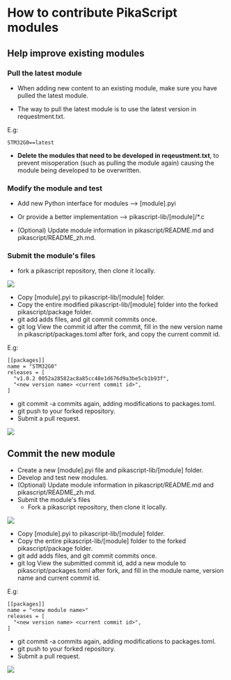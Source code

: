 # How to contribute PikaScript modules
## Help improve existing modules


### Pull the latest module

- When adding new content to an existing module, make sure you have pulled the latest module.

- The way to pull the latest module is to use the latest version in requestment.txt.

E.g:
````
STM32G0==latest
````

- **Delete the modules that need to be developed in reqeustment.txt**, to prevent misoperation (such as pulling the module again) causing the module being developed to be overwritten.
### Modify the module and test

- Add new Python interface for modules --> [module].pyi
- Or provide a better implementation --> pikascript-lib/[module]/*.c

- (Optional) Update module information in pikascript/README.md and pikascript/README_zh.md.

### Submit the module's files
   - fork a pikascript repository, then clone it locally.

![](assets/1638664526181-09b00c29-fc72-429a-bb99-3f009eae141e.png)

   - Copy [module].pyi to pikascript-lib/[module] folder.
   - Copy the entire modified pikascript-lib/[module] folder into the forked pikascript/package folder.
   - git add adds files, and git commit commits once.
   - git log View the commit id after the commit, fill in the new version name in pikascript/packages.toml after fork, and copy the current commit id.

E.g:

````
[[packages]]
name = "STM32G0"
releases = [
  "v1.0.2 0052a28582ac8a85cc48e1d676d9a3be5cb1b93f",
  "<new version name> <current commit id>",
]
````

   - git commit -a commits again, adding modifications to packages.toml.
   - git push to your forked repository.
   - Submit a pull request.

![](assets/1638664500423-e4ad59fa-e476-48f0-b7ec-89f98eb70e6c.png)
## Commit the new module

- Create a new [module].pyi file and pikascript-lib/[module] folder.
- Develop and test new modules.
- (Optional) Update module information in pikascript/README.md and pikascript/README_zh.md.
- Submit the module's files
   - Fork a pikascript repository, then clone it locally.

![](assets/1638664526181-09b00c29-fc72-429a-bb99-3f009eae141e.png)

   - Copy [module].pyi to pikascript-lib/[module] folder.
   - Copy the entire pikascript-lib/[module] folder to the forked pikascript/package folder.
   - git add adds files, and git commit commits once.
   - git log View the submitted commit id, add a new module to pikascript/packages.toml after fork, and fill in the module name, version name and current commit id.

E.g:

````
[[packages]]
name = "<new module name>"
releases = [
  "<new version name> <current commit id>",
]
````

   - git commit -a commits again, adding modifications to packages.toml.
   - git push to your forked repository.
   - Submit a pull request.

![](assets/1638664500423-e4ad59fa-e476-48f0-b7ec-89f98eb70e6c.png)
